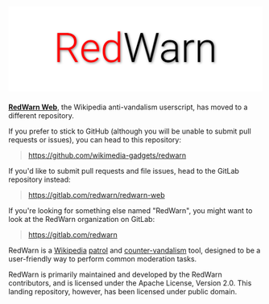 ![RedWarn](https://github.com/redwarnwp/redwarn/raw/master/.github/banner.png)
----
[**RedWarn Web**](https://en.wikipedia.org/wiki/WP:RW), the Wikipedia anti-vandalism userscript, has moved to a different repository.

If you prefer to stick to GitHub (although you will be unable to submit pull requests or issues), you can head to this repository:
> https://github.com/wikimedia-gadgets/redwarn

If you'd like to submit pull requests and file issues, head to the GitLab repository instead:
> https://gitlab.com/redwarn/redwarn-web

If you're looking for something else named "RedWarn", you might want to look at the RedWarn organization on GitLab:
> https://gitlab.com/redwarn

RedWarn is a [Wikipedia](https://en.wikipedia.org/wiki/) [patrol](https://en.wikipedia.org/wiki/WP:RCP) and [counter-vandalism](https://en.wikipedia.org/wiki/WP:VN) tool, designed to be a user-friendly way to perform common moderation tasks.

RedWarn is primarily maintained and developed by the RedWarn contributors, and is licensed under the Apache License, Version 2.0. This landing repository, however, has been licensed under public domain.